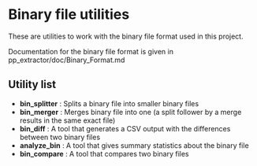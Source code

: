 # Binary file utilities

These are utilities to work with the binary file format used in this project.

Documentation for the binary file format is given in pp_extractor/doc/Binary_Format.md

## Utility list

- **bin_splitter** : Splits a binary file into smaller binary files
- **bin_merger** : Merges binary file into one (a split follower by a merge results in the same exact file)
- **bin_diff** : A tool that generates a CSV output with the differences between two binary files
- **analyze_bin** : A tool that gives summary statistics about the binary file
- **bin_compare** : A tool that compares two binary files